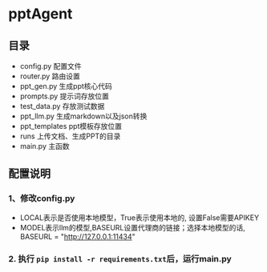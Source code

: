 # pptAgent

## 目录

- config.py 配置文件
- router.py 路由设置
- ppt_gen.py 生成ppt核心代码
- prompts.py 提示词存放位置
- test_data.py 存放测试数据
- ppt_llm.py 生成markdown以及json转换
- ppt_templates ppt模板存放位置
- runs 上传文档、生成PPT的目录
- main.py 主函数

## 配置说明

### 1、修改config.py

- LOCAL表示是否使用本地模型，True表示使用本地的, 设置False需要APIKEY
- MODEL表示llm的模型,BASEURL设置代理商的链接；选择本地模型的话, BASEURL = "http://127.0.0.1:11434"

### 2. 执行 ```pip install -r requirements.txt```后，运行main.py
